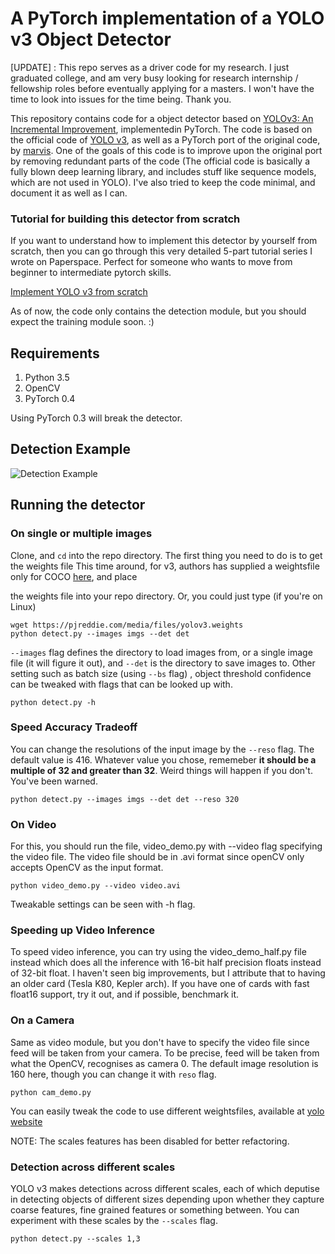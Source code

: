 # A PyTorch implementation of a YOLO v3 Object Detector

[UPDATE] : This repo serves as a driver code for my research. I just graduated college, and am very busy looking for research internship / fellowship roles before eventually applying for a masters. I won't have the time to look into issues for the time being. Thank you.

This repository contains code for a object detector based on [YOLOv3: An Incremental Improvement](https://pjreddie.com/media/files/papers/YOLOv3.pdf), implementedin PyTorch. The code is based on the official code of [YOLO v3](https://github.com/pjreddie/darknet), as well as a PyTorch
port of the original code, by [marvis](https://github.com/marvis/pytorch-yolo2). One of the goals of this code is to improve
upon the original port by removing redundant parts of the code (The official code is basically a fully blown deep learning
library, and includes stuff like sequence models, which are not used in YOLO). I've also tried to keep the code minimal, and
document it as well as I can.

### Tutorial for building this detector from scratch

If you want to understand how to implement this detector by yourself from scratch, then you can go through this very detailed 5-part tutorial series I wrote on Paperspace. Perfect for someone who wants to move from beginner to intermediate pytorch skills.

[Implement YOLO v3 from scratch](https://blog.paperspace.com/how-to-implement-a-yolo-object-detector-in-pytorch/)

As of now, the code only contains the detection module, but you should expect the training module soon. :)

## Requirements

1. Python 3.5
2. OpenCV
3. PyTorch 0.4

Using PyTorch 0.3 will break the detector.

## Detection Example

![Detection Example](https://i.imgur.com/m2jwneng.png)

## Running the detector

### On single or multiple images

Clone, and `cd` into the repo directory. The first thing you need to do is to get the weights file
This time around, for v3, authors has supplied a weightsfile only for COCO [here](https://pjreddie.com/media/files/yolov3.weights), and place

the weights file into your repo directory. Or, you could just type (if you're on Linux)

```
wget https://pjreddie.com/media/files/yolov3.weights
python detect.py --images imgs --det det
```

`--images` flag defines the directory to load images from, or a single image file (it will figure it out), and `--det` is the directory
to save images to. Other setting such as batch size (using `--bs` flag) , object threshold confidence can be tweaked with flags that can be looked up with.

```
python detect.py -h
```

### Speed Accuracy Tradeoff

You can change the resolutions of the input image by the `--reso` flag. The default value is 416. Whatever value you chose, rememeber **it should be a multiple of 32 and greater than 32**. Weird things will happen if you don't. You've been warned.

```
python detect.py --images imgs --det det --reso 320
```

### On Video

For this, you should run the file, video_demo.py with --video flag specifying the video file. The video file should be in .avi format
since openCV only accepts OpenCV as the input format.

```
python video_demo.py --video video.avi
```

Tweakable settings can be seen with -h flag.

### Speeding up Video Inference

To speed video inference, you can try using the video_demo_half.py file instead which does all the inference with 16-bit half
precision floats instead of 32-bit float. I haven't seen big improvements, but I attribute that to having an older card
(Tesla K80, Kepler arch). If you have one of cards with fast float16 support, try it out, and if possible, benchmark it.

### On a Camera

Same as video module, but you don't have to specify the video file since feed will be taken from your camera. To be precise,
feed will be taken from what the OpenCV, recognises as camera 0. The default image resolution is 160 here, though you can change it with `reso` flag.

```
python cam_demo.py
```

You can easily tweak the code to use different weightsfiles, available at [yolo website](https://pjreddie.com/darknet/yolo/)

NOTE: The scales features has been disabled for better refactoring.

### Detection across different scales

YOLO v3 makes detections across different scales, each of which deputise in detecting objects of different sizes depending upon whether they capture coarse features, fine grained features or something between. You can experiment with these scales by the `--scales` flag.

```
python detect.py --scales 1,3
```
